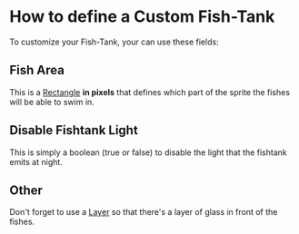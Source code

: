 # How to define a Custom Fish-Tank

To customize your Fish-Tank, your can use these fields:

## Fish Area

This is a [Rectangle](https://github.com/Leroymilo/FurnitureFramework/blob/main/doc/Structures/Rectangle.md) **in pixels** that defines which part of the sprite the fishes will be able to swim in.

## Disable Fishtank Light

This is simply a boolean (true or false) to disable the light that the fishtank emits at night.

## Other

Don't forget to use a [Layer](https://github.com/Leroymilo/FurnitureFramework/blob/main/doc/Furniture.md#layers) so that there's a layer of glass in front of the fishes.